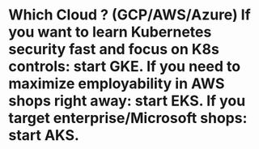 ### 
  Which Cloud ? (GCP/AWS/Azure)
    If you want to learn Kubernetes security fast and focus on K8s controls: start GKE.
    If you need to maximize employability in AWS shops right away: start EKS.
    If you target enterprise/Microsoft shops: start AKS.
=============================================

